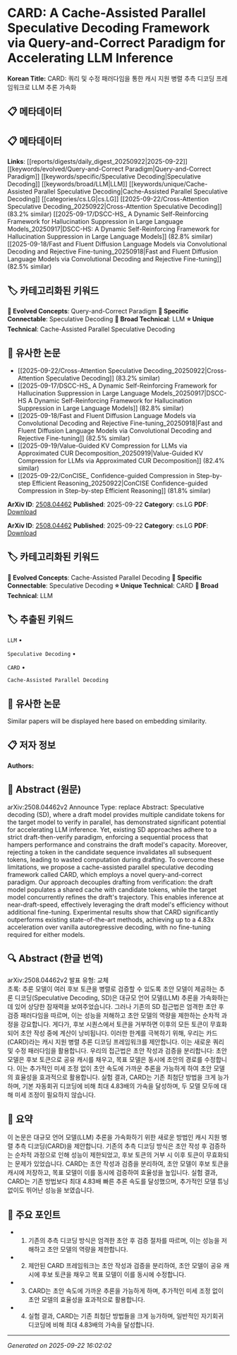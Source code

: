 # CARD: A Cache-Assisted Parallel Speculative Decoding Framework via Query-and-Correct Paradigm for Accelerating LLM Inference

**Korean Title:** CARD: 쿼리 및 수정 패러다임을 통한 캐시 지원 병렬 추측 디코딩 프레임워크로 LLM 추론 가속화

## 📋 메타데이터

## 📋 메타데이터

**Links**: [[reports/digests/daily_digest_20250922|2025-09-22]] [[keywords/evolved/Query-and-Correct Paradigm|Query-and-Correct Paradigm]] [[keywords/specific/Speculative Decoding|Speculative Decoding]] [[keywords/broad/LLM|LLM]] [[keywords/unique/Cache-Assisted Parallel Speculative Decoding|Cache-Assisted Parallel Speculative Decoding]] [[categories/cs.LG|cs.LG]] [[2025-09-22/Cross-Attention Speculative Decoding_20250922|Cross-Attention Speculative Decoding]] (83.2% similar) [[2025-09-17/DSCC-HS_ A Dynamic Self-Reinforcing Framework for Hallucination Suppression in Large Language Models_20250917|DSCC-HS: A Dynamic Self-Reinforcing Framework for Hallucination Suppression in Large Language Models]] (82.8% similar) [[2025-09-18/Fast and Fluent Diffusion Language Models via Convolutional Decoding and Rejective Fine-tuning_20250918|Fast and Fluent Diffusion Language Models via Convolutional Decoding and Rejective Fine-tuning]] (82.5% similar)

## 🏷️ 카테고리화된 키워드
**🚀 Evolved Concepts**: Query-and-Correct Paradigm
**🔗 Specific Connectable**: Speculative Decoding
**🔬 Broad Technical**: LLM
**⭐ Unique Technical**: Cache-Assisted Parallel Speculative Decoding
## 🔗 유사한 논문
- [[2025-09-22/Cross-Attention Speculative Decoding_20250922|Cross-Attention Speculative Decoding]] (83.2% similar)
- [[2025-09-17/DSCC-HS_ A Dynamic Self-Reinforcing Framework for Hallucination Suppression in Large Language Models_20250917|DSCC-HS A Dynamic Self-Reinforcing Framework for Hallucination Suppression in Large Language Models]] (82.8% similar)
- [[2025-09-18/Fast and Fluent Diffusion Language Models via Convolutional Decoding and Rejective Fine-tuning_20250918|Fast and Fluent Diffusion Language Models via Convolutional Decoding and Rejective Fine-tuning]] (82.5% similar)
- [[2025-09-19/Value-Guided KV Compression for LLMs via Approximated CUR Decomposition_20250919|Value-Guided KV Compression for LLMs via Approximated CUR Decomposition]] (82.4% similar)
- [[2025-09-22/ConCISE_ Confidence-guided Compression in Step-by-step Efficient Reasoning_20250922|ConCISE Confidence-guided Compression in Step-by-step Efficient Reasoning]] (81.8% similar)


**ArXiv ID**: [2508.04462](https://arxiv.org/abs/2508.04462)
**Published**: 2025-09-22
**Category**: cs.LG
**PDF**: [Download](https://arxiv.org/pdf/2508.04462.pdf)


**ArXiv ID**: [2508.04462](https://arxiv.org/abs/2508.04462)
**Published**: 2025-09-22
**Category**: cs.LG
**PDF**: [Download](https://arxiv.org/pdf/2508.04462.pdf)

## 🏷️ 카테고리화된 키워드
**🚀 Evolved Concepts**: Cache-Assisted Parallel Decoding
**🔗 Specific Connectable**: Speculative Decoding
**⭐ Unique Technical**: CARD
**🔬 Broad Technical**: LLM

## 🏷️ 추출된 키워드



`LLM` • 

`Speculative Decoding` • 

`CARD` • 

`Cache-Assisted Parallel Decoding`



## 🔗 유사한 논문

Similar papers will be displayed here based on embedding similarity.

## 📋 저자 정보

**Authors:** 

## 📄 Abstract (원문)

arXiv:2508.04462v2 Announce Type: replace 
Abstract: Speculative decoding (SD), where a draft model provides multiple candidate tokens for the target model to verify in parallel, has demonstrated significant potential for accelerating LLM inference. Yet, existing SD approaches adhere to a strict draft-then-verify paradigm, enforcing a sequential process that hampers performance and constrains the draft model's capacity. Moreover, rejecting a token in the candidate sequence invalidates all subsequent tokens, leading to wasted computation during drafting. To overcome these limitations, we propose a cache-assisted parallel speculative decoding framework called CARD, which employs a novel query-and-correct paradigm. Our approach decouples drafting from verification: the draft model populates a shared cache with candidate tokens, while the target model concurrently refines the draft's trajectory. This enables inference at near-draft-speed, effectively leveraging the draft model's efficiency without additional fine-tuning. Experimental results show that CARD significantly outperforms existing state-of-the-art methods, achieving up to a 4.83x acceleration over vanilla autoregressive decoding, with no fine-tuning required for either models.

## 🔍 Abstract (한글 번역)

arXiv:2508.04462v2 발표 유형: 교체  
초록: 추론 모델이 여러 후보 토큰을 병렬로 검증할 수 있도록 초안 모델이 제공하는 추론 디코딩(Speculative Decoding, SD)은 대규모 언어 모델(LLM) 추론을 가속화하는 데 있어 상당한 잠재력을 보여주었습니다. 그러나 기존의 SD 접근법은 엄격한 초안 후 검증 패러다임을 따르며, 이는 성능을 저해하고 초안 모델의 역량을 제한하는 순차적 과정을 강요합니다. 게다가, 후보 시퀀스에서 토큰을 거부하면 이후의 모든 토큰이 무효화되어 초안 작성 중에 계산이 낭비됩니다. 이러한 한계를 극복하기 위해, 우리는 카드(CARD)라는 캐시 지원 병렬 추론 디코딩 프레임워크를 제안합니다. 이는 새로운 쿼리 및 수정 패러다임을 활용합니다. 우리의 접근법은 초안 작성과 검증을 분리합니다: 초안 모델은 후보 토큰으로 공유 캐시를 채우고, 목표 모델은 동시에 초안의 경로를 수정합니다. 이는 추가적인 미세 조정 없이 초안 속도에 가까운 추론을 가능하게 하여 초안 모델의 효율성을 효과적으로 활용합니다. 실험 결과, CARD는 기존 최첨단 방법을 크게 능가하며, 기본 자동회귀 디코딩에 비해 최대 4.83배의 가속을 달성하며, 두 모델 모두에 대해 미세 조정이 필요하지 않습니다.

## 📝 요약

이 논문은 대규모 언어 모델(LLM) 추론을 가속화하기 위한 새로운 방법인 캐시 지원 병렬 추측 디코딩(CARD)을 제안합니다. 기존의 추측 디코딩 방식은 초안 작성 후 검증하는 순차적 과정으로 인해 성능이 제한되었고, 후보 토큰의 거부 시 이후 토큰이 무효화되는 문제가 있었습니다. CARD는 초안 작성과 검증을 분리하여, 초안 모델이 후보 토큰을 캐시에 저장하고, 목표 모델이 이를 동시에 검증하여 효율성을 높입니다. 실험 결과, CARD는 기존 방법보다 최대 4.83배 빠른 추론 속도를 달성했으며, 추가적인 모델 튜닝 없이도 뛰어난 성능을 보였습니다.

## 🎯 주요 포인트


- 1. 기존의 추측 디코딩 방식은 엄격한 초안 후 검증 절차를 따르며, 이는 성능을 저해하고 초안 모델의 역량을 제한합니다.

- 2. 제안된 CARD 프레임워크는 초안 작성과 검증을 분리하여, 초안 모델이 공유 캐시에 후보 토큰을 채우고 목표 모델이 이를 동시에 수정합니다.

- 3. CARD는 초안 속도에 가까운 추론을 가능하게 하며, 추가적인 미세 조정 없이 초안 모델의 효율성을 효과적으로 활용합니다.

- 4. 실험 결과, CARD는 기존 최첨단 방법들을 크게 능가하며, 일반적인 자기회귀 디코딩에 비해 최대 4.83배의 가속을 달성합니다.


---

*Generated on 2025-09-22 16:02:02*